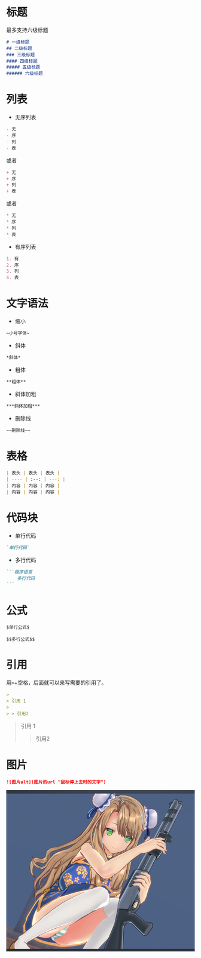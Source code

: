 # 标题

最多支持六级标题

```markdown
# 一级标题
## 二级标题
### 三级标题
#### 四级标题
##### 五级标题
###### 六级标题
```



# 列表

- 无序列表

```markdown
- 无
- 序
- 列
- 表
```

或者

```markdown
+ 无
+ 序
+ 列
+ 表
```

或者

```markdown
* 无
* 序
* 列
* 表
```



- 有序列表

```markdown
1. 有
2. 序
3. 列
4. 表
```



# 文字语法

- 缩小

```markdown
~小号字体~
```

- 斜体

```markdown
*斜体*
```

- 粗体

```markdown
**粗体**
```

- 斜体加粗

```markdown
***斜体加粗***
```

- 删除线

```markdown
~~删除线~~
```

# 表格

```markdown
| 表头 | 表头 | 表头 |
| ---- | :--: | ---: |
| 内容 | 内容 | 内容 |
| 内容 | 内容 | 内容 |
```

# 代码块

- 单行代码

```markdown
`单行代码`
```

- 多行代码

~~~markdown
```程序语言
	多行代码
```
~~~

# 公式

```markdown
$单行公式$
```

```
$$多行公式$$
```

# 引用

用`>`+空格，后面就可以来写需要的引用了。

```markdown
> 
> 引用 1
>
> > 引用2
```



> 
> 引用 1
>
> > 引用2

# 图片

```markdown
![图片alt](图片的url "鼠标停上去时的文字")
```

![image-20201105003053398](img/image-20201105003053398.png "我老婆")